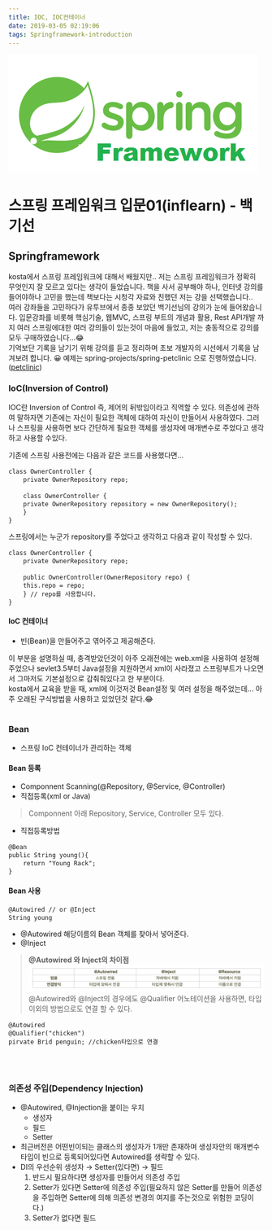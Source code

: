 ```yaml
---
title: IOC, IOC컨테이너
date: 2019-03-05 02:19:06
tags: Springframework-introduction
---
```


![springf](/images/springframwork-logo.png)
# 스프링 프레임워크 입문01(inflearn) - 백기선 
## Springframework

kosta에서 스프링 프레임워크에 대해서 배웠지만.. 저는 스프링 프레임워크가 정확히 무엇인지 잘 모르고 있다는 생각이 들었습니다.
책을 사서 공부해야 하나, 인터넷 강의를 들어야하나 고민을 했는데 책보다는 시청각 자료와 친했던 저는 강을 선택했습니다..<br>
여러 강좌들을 고민하다가 유투브에서 종종 보았던 백기선님의 강의가 눈에 들어왔습니다.
입문강좌를 비롯해 핵심기술, 웹MVC, 스프링 부트의 개념과 활용, Rest API개발 까지 여러 스프링에대한 여러 강의들이 있는것이 마음에 들었고, 저는 충동적으로 강의를 모두 구매하였습니다...😂<br>
기억보단 기록을 남기기 위해 강의를 듣고 정리하며 초보 개발자의 시선에서 기록을 남겨보려 합니다. 😀
예제는 spring-projects/spring-petclinic 으로 진행하였습니다. ([petclinic](https://github.com/spring-projects/spring-petclinic))

### IoC(Inversion of Control)
IOC란 Inversion of Control 즉, 제어의 뒤밖임이라고 직역할 수 있다.
의존성에 관하여 말하자면 기존에는 자신이 필요한 객체에 대하여 자신이 만들어서 사용하였다.
그러나 스프링을 사용하면 보다 간단하게 필요한 객체를 생성자에 매개변수로 주었다고 생각하고 사용할 수있다.

기존에 스프링 사용전에는 다음과 같은 코드를 사용했다면...
```
class OwnerController { 
    private OwnerRepository repo; 
    
    class OwnerController { 
    private OwnerRepository repository = new OwnerRepository(); 
    }
}
```
스프링에서는 누군가 repository를 주었다고 생각하고 다음과 같이 작성할 수 있다.
```
class OwnerController { 
    private OwnerRepository repo; 

    public OwnerController(OwnerRepository repo) { 
    this.repo = repo; 
    } // repo를 사용합니다. 
}
```

#### IoC 컨테이너
- 빈(Bean)을 만들어주고 엮어주고 제공해준다.

이 부분을 설명하실 때, 충격받았던것이 아주 오래전에는 web.xml을 사용하여 설정해주었으나 sevlet3.5부터 Java설정을 지원하면서 xml이 사라졌고 스프링부트가 나오면서 그마저도 기본설정으로 감춰줘있다고 한 부분이다.   
kosta에서 교육을 받을 때, xml에 이것저것 Bean설정 및 여러 설정을 해주었는데... 아주 오래된 구식방법을 사용하고 있었던것 같다.😂
<br><br>

### Bean
- 스프링 IoC 컨테이너가 관리하는 객체

#### Bean 등록
- Componnent Scanning(@Repository, @Service, @Controller)
- 직접등록(xml or Java)

>Componnent 아래 Repository, Service, Controller 모두 있다.

- 직접등록방법

```
@Bean
public String young(){
    return "Young Rack";
}
```

#### Bean 사용
```
@Autowired // or @Inject
String young
```
- @Autowired 해당이름의 Bean 객체를 찾아서 넣어준다.
- @Inject

> **@Autowired 와 Inject의 차이점**
![spring](/images/springi/springi01-01.png)@Autowired와 @Inject의 경우에도 @Qualifier 어노테이션을 사용하면, 타입 이외의 방법으로도 연결 할 수 있다.
```
@Autowired
@Qualifier("chicken")
pirvate Brid penguin; //chicken타입으로 연결 
```
<br><br>

### 의존성 주입(Dependency Injection)
- @Autowired, @Injection을 붙이는 우치
    - 생성자
    - 필드
    - Setter 
- 최근버전은 어떤빈이되는 클래스의 생성자가 1개만 존재하며 생성자안의 매개변수 타입이 빈으로 등록되어있다면 Autowired를 생략할 수 있다.
- DI의 우선순위 생성자 → Setter(있다면) → 필드
    1. 반드시 필요하다면 생성자를 만들어서 의존성 주입
    2. Setter가 있다면 Setter에 의존성 주입(필요하지 않은 Setter를 만들어 의존성을 주입하면 Setter에 의해 의존성 변경의 여지를 주는것으로 위험한 코딩이다.)
    3. Setter가 없다면 필드
 <br><br>